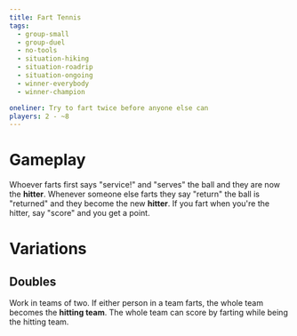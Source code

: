```yaml
---
title: Fart Tennis
tags:
  - group-small
  - group-duel
  - no-tools
  - situation-hiking
  - situation-roadrip
  - situation-ongoing
  - winner-everybody
  - winner-champion

oneliner: Try to fart twice before anyone else can
players: 2 - ~8
---
```

# Gameplay

Whoever farts first says "service!" and "serves" the ball and they are now the
**hitter**. Whenever someone else farts they say "return" the ball is "returned"
and they become the new **hitter**. If you fart when you're the hitter, say
"score" and you get a point.

# Variations

## Doubles

Work in teams of two. If either person in a team farts, the whole team becomes
the **hitting team**. The whole team can score by farting while being the
hitting team.
